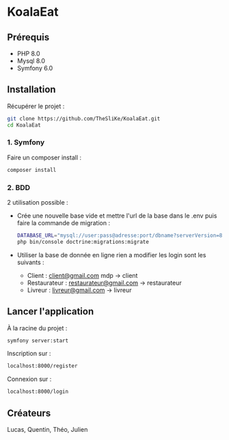# KoalaEat

## Prérequis

* PHP 8.0
* Mysql 8.0
* Symfony 6.0
 
## Installation

Récupérer le projet :

```bash
git clone https://github.com/TheSliKe/KoalaEat.git
cd KoalaEat
```
### 1. Symfony
Faire un composer install : 

```bash
composer install
```
### 2. BDD

2 utilisation possible :

* Crée une nouvelle base vide et mettre l'url de la base dans le .env puis faire la commande de migration :

  ```bash
  DATABASE_URL="mysql://user:pass@adresse:port/dbname?serverVersion=8.0"
  php bin/console doctrine:migrations:migrate
  ``` 
* Utiliser la base de donnée en ligne rien a modifier les login sont les suivants : 
    * Client : client@gmail.com mdp -> client
    * Restaurateur : restaurateur@gmail.com -> restaurateur
    * Livreur : livreur@gmail.com -> livreur
  

## Lancer l'application

À la racine du projet :

 ```bash
symfony server:start
```

Inscription sur :
```bash
localhost:8000/register
```

Connexion sur :

```bash
localhost:8000/login
```

## Créateurs

Lucas, Quentin, Théo, Julien
